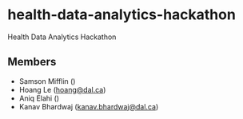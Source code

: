 # health-data-analytics-hackathon
Health Data Analytics Hackathon


## Members
- Samson Mifflin ()
- Hoang Le (hoang@dal.ca)
- Aniq Elahi ()
- Kanav Bhardwaj (kanav.bhardwaj@dal.ca)

